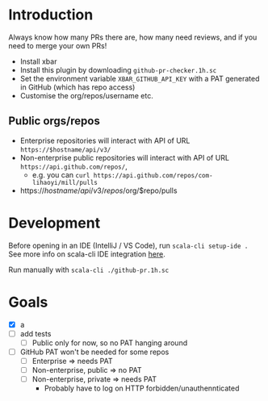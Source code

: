 # Introduction

Always know how many PRs there are, how many need reviews, and if you need to merge your own PRs!

- Install xbar
- Install this plugin by downloading `github-pr-checker.1h.sc`
- Set the environment variable `XBAR_GITHUB_API_KEY` with a PAT generated in GitHub (which has repo access)
- Customise the org/repos/username etc.

## Public orgs/repos

- Enterprise repositories will interact with API of URL `https://$hostname/api/v3/`
- Non-enterprise public repositories will interact with API of URL `https://api.github.com/repos/`, 
  - e.g. you can `curl https://api.github.com/repos/com-lihaoyi/mill/pulls`
- https://$hostname/api/v3/repos/$org/$repo/pulls

# Development

Before opening in an IDE (IntelliJ / VS Code), run `scala-cli setup-ide .` See more info on scala-cli IDE integration [here](https://scala-cli.virtuslab.org/docs/commands/setup-ide/).

Run manually with `scala-cli ./github-pr.1h.sc`

# Goals

- [x] a
- [ ] add tests
  - [ ] Public only for now, so no PAT hanging around
- [ ] GitHub PAT won't be needed for some repos
  - [ ] Enterprise => needs PAT
  - [ ] Non-enterprise, public => no PAT
  - [ ] Non-enterprise, private => needs PAT
    - Probably have to log on HTTP forbidden/unauthennticated 
